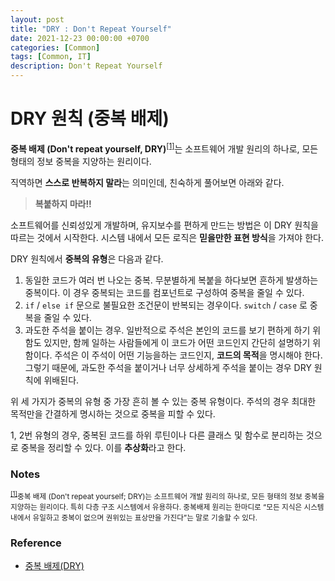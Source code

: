 ```yaml
---
layout: post
title: "DRY : Don't Repeat Yourself"
date: 2021-12-23 00:00:00 +0700
categories: [Common]
tags: [Common, IT]
description: Don't Repeat Yourself
---
```


# DRY 원칙 (중복 배제)

**중복 배제 (Don't repeat yourself, DRY)**<sup id="user">[[1]](#user-ref)</sup>는 소프트웨어 개발 원리의 하나로, 모든 형태의 정보 중복을 지양하는 원리이다.

직역하면 **스스로 반복하지 말라**는 의미인데, 친숙하게 풀어보면 아래와 같다.

> **복붙하지 마라!!**

소프트웨어를 신뢰성있게 개발하며, 유지보수를 편하게 만드는 방법은 이 DRY 원칙을 따르는 것에서 시작한다. 시스템 내에서 모든 로직은 **믿을만한 표현 방식**을 가져야 한다.

DRY 원칙에서 **중복의 유형**은 다음과 같다.

1. 동일한 코드가 여러 번 나오는 중복. 무분별하게 복붙을 하다보면 흔하게 발생하는 중복이다. 이 경우 중복되는 코드를 컴포넌트로 구성하여 중복을 줄일 수 있다.
2. `if` / `else if` 문으로 불필요한 조건문이 반복되는 경우이다. `switch` / `case` 로 중복을 줄일 수 있다.
3. 과도한 주석을 붙이는 경우. 일반적으로 주석은 본인의 코드를 보기 편하게 하기 위함도 있지만, 함께 일하는 사람들에게 이 코드가 어떤 코드인지 간단히 설명하기 위함이다. 주석은 이 주석이 어떤 기능을하는 코드인지, **코드의 목적**을 명시해야 한다. 그렇기 때문에, 과도한 주석을 붙이거나 너무 상세하게 주석을 붙이는 경우 DRY 원칙에 위배된다.

위 세 가지가 중복의 유형 중 가장 흔히 볼 수 있는 중복 유형이다. 주석의 경우 최대한 목적만을 간결하게 명시하는 것으로 중복을 피할 수 있다.

1, 2번 유형의 경우, 중복된 코드를 하위 루틴이나 다른 클래스 및 함수로 분리하는 것으로 중복을 정리할 수 있다. 이를 **추상화**라고 한다.

### Notes

<small id="user-ref"><sup>[[1]](#user)</sup>중복 배제 (Don't repeat yourself; DRY)는 소프트웨어 개발 원리의 하나로, 모든 형태의 정보 중복을 지양하는 원리이다. 특히 다층 구조 시스템에서 유용하다. 중복배제 원리는 한마디로 “모든 지식은 시스템 내에서 유일하고 중복이 없으며 권위있는 표상만을 가진다”는 말로 기술할 수 있다.</small>

### Reference

- <a href="https://ko.wikipedia.org/wiki/%EC%A4%91%EB%B3%B5%EB%B0%B0%EC%A0%9C" target="_blank" rel="noopener">중복 배제(DRY)</a>
